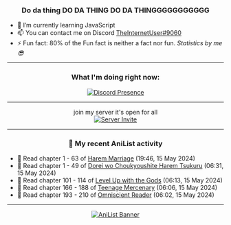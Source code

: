<div align="center">

### Do da thing DO DA THING DO DA THINGGGGGGGGGGG
</div>

- 🌱 I’m currently learning JavaScript
- 📫 You can contact me on Discord [TheInternetUser#9060](https://discord.com/users/534117072796385300)
- ⚡ Fun fact: 80% of the Fun fact is neither a fact nor fun. _Statistics by me 😎_
<hr>

<div align="center">

### What I'm doing right now:
[![Discord Presence](https://lanyard.cnrad.dev/api/534117072796385300)](https://discord.com/users/534117072796385300)
<hr>

join my server it's open for all <br>
[![Server Invite](https://invidget.switchblade.xyz/bfYgVHxrSs)](https://discord.gg/bfYgVHxrSs)

<hr>
  
### 🌸 My recent AniList activity

</div>

<!-- ANILIST_ACTIVITY:start -->

-   📖 Read chapter 1 - 63 of [Harem Marriage](https://anilist.co/manga/86283) (19:46, 15 May 2024)
-   📖 Read chapter 1 - 49 of [Dorei wo Choukyoushite Harem Tsukuru](https://anilist.co/manga/149329) (06:31, 15 May 2024)
-   📖 Read chapter 101 - 114 of [Level Up with the Gods](https://anilist.co/manga/138222) (06:13, 15 May 2024)
-   📖 Read chapter 166 - 188 of [Teenage Mercenary](https://anilist.co/manga/126297) (06:06, 15 May 2024)
-   📖 Read chapter 193 - 210 of [Omniscient Reader](https://anilist.co/manga/119257) (06:02, 15 May 2024)

<!-- ANILIST_ACTIVITY:end -->
<hr>

<div align="center">

[![AniList Banner](https://img.anili.st/User/929966)](https://anilist.co/user/TheInternetUser)

<!-- ![Profile views](https://gpvc.arturio.dev/TheInternetUse7) Since 2023-01-09 -->
<br>


</div>
